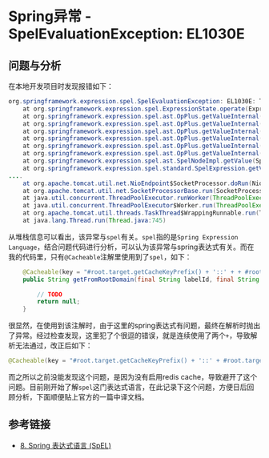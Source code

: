 # Spring异常 - SpelEvaluationException: EL1030E

## 问题与分析

在本地开发项目时发现报错如下：

```java
org.springframework.expression.spel.SpelEvaluationException: EL1030E: The operator 'ADD' is not supported between objects of type 'java.lang.String' and 'null'
	at org.springframework.expression.spel.ExpressionState.operate(ExpressionState.java:240)
	at org.springframework.expression.spel.ast.OpPlus.getValueInternal(OpPlus.java:80)
	at org.springframework.expression.spel.ast.OpPlus.getValueInternal(OpPlus.java:85)
	at org.springframework.expression.spel.ast.OpPlus.getValueInternal(OpPlus.java:83)
	at org.springframework.expression.spel.ast.OpPlus.getValueInternal(OpPlus.java:83)
	at org.springframework.expression.spel.ast.OpPlus.getValueInternal(OpPlus.java:83)
	at org.springframework.expression.spel.ast.OpPlus.getValueInternal(OpPlus.java:83)
	at org.springframework.expression.spel.ast.SpelNodeImpl.getValue(SpelNodeImpl.java:109)
	at org.springframework.expression.spel.standard.SpelExpression.getValue
....
	at org.apache.tomcat.util.net.NioEndpoint$SocketProcessor.doRun(NioEndpoint.java:1415)
	at org.apache.tomcat.util.net.SocketProcessorBase.run(SocketProcessorBase.java:49)
	at java.util.concurrent.ThreadPoolExecutor.runWorker(ThreadPoolExecutor.java:1142)
	at java.util.concurrent.ThreadPoolExecutor$Worker.run(ThreadPoolExecutor.java:617)
	at org.apache.tomcat.util.threads.TaskThread$WrappingRunnable.run(TaskThread.java:61)
	at java.lang.Thread.run(Thread.java:745)
```

<!--more-->
从堆栈信息可以看出，该异常与`spel`有关。`spel`指的是`Spring Expression Language`，结合问题代码进行分析，可以认为该异常与spring表达式有关。而在我的代码里，只有`@Cacheable`注解里使用到了`spel`，如下：
```java
    @Cacheable(key = "#root.target.getCacheKeyPrefix() + '::' + + #root.target.getRootDomain() + '-' + #root.target.getLocale() + '-' + #searchLabelKey")
    public String getFromRootDomain(final String labelId, final String locale, final String searchLabelKey) {
        
		// TODO
        return null;
    }
```

很显然，在使用到该注解时，由于这里的spring表达式有问题，最终在解析时抛出了异常。经过检查发现，这里犯了个很逗的错误，就是连续使用了两个`+`，导致解析无法通过，改正后如下：

```java
@Cacheable(key = "#root.target.getCacheKeyPrefix() + '::' + #root.target.getRootDomain() + '-' + #root.target.getLocale() + '-' + #searchLabelKey")
```

而之所以之前没能发现这个问题，是因为没有启用redis cache，导致避开了这个问题。目前刚开始了解`spel`这门表达式语言，在此记录下这个问题，方便日后回顾分析，下面顺便贴上官方的一篇中译文档。

## 参考链接

* [8. Spring 表达式语言 (SpEL)](http://itmyhome.com/spring/expressions.html#expressions-operator-safe-navigation)